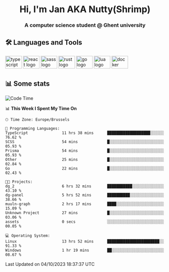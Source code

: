 <h1 align="center">Hi, I'm Jan AKA Nutty(Shrimp)</h1>
<h3 align="center">A computer science student @ Ghent university</h3>

<h2 align="left">🛠️ Languages and Tools</h2>

###

<div align="left">
  <img src="https://cdn.jsdelivr.net/gh/devicons/devicon/icons/typescript/typescript-original.svg" height="40" width="52" alt="typescript logo"  />
  <img src="https://cdn.jsdelivr.net/gh/devicons/devicon/icons/react/react-original.svg" height="40" width="52" alt="react logo"  />
  <img src="https://cdn.jsdelivr.net/gh/devicons/devicon/icons/sass/sass-original.svg" height="40" width="52" alt="sass logo"  />
  <img src="https://cdn.jsdelivr.net/gh/devicons/devicon/icons/rust/rust-plain.svg" height="40" width="52" alt="rust logo"  />
  <img src="https://cdn.jsdelivr.net/gh/devicons/devicon/icons/go/go-original.svg" height="40" width="52" alt="go logo"  />
  <img src="https://cdn.jsdelivr.net/gh/devicons/devicon/icons/lua/lua-original.svg" height="40" width="52" alt="lua logo"  />
  <img src="https://cdn.jsdelivr.net/gh/devicons/devicon/icons/docker/docker-original.svg" height="40" width="52" alt="docker logo"  />
</div>

<h2>📊 Some stats</h2>

<!--START_SECTION:waka-->
![Code Time](http://img.shields.io/badge/Code%20Time-3%2C727%20hrs%202%20mins-blue)

📊 **This Week I Spent My Time On** 

```text
🕑︎ Time Zone: Europe/Brussels

💬 Programming Languages: 
TypeScript               11 hrs 38 mins      ███████████████████░░░░░░   76.62 % 
SCSS                     54 mins             █░░░░░░░░░░░░░░░░░░░░░░░░   05.93 % 
Prisma                   54 mins             █░░░░░░░░░░░░░░░░░░░░░░░░   05.93 % 
Other                    25 mins             █░░░░░░░░░░░░░░░░░░░░░░░░   02.84 % 
Go                       22 mins             █░░░░░░░░░░░░░░░░░░░░░░░░   02.43 % 

🐱‍💻 Projects: 
dg_2                     6 hrs 32 mins       ███████████░░░░░░░░░░░░░░   43.10 % 
dg-panel                 5 hrs 52 mins       ██████████░░░░░░░░░░░░░░░   38.66 % 
muuln-graph              2 hrs 17 mins       ████░░░░░░░░░░░░░░░░░░░░░   15.09 % 
Unknown Project          27 mins             █░░░░░░░░░░░░░░░░░░░░░░░░   03.06 % 
assets                   0 secs              ░░░░░░░░░░░░░░░░░░░░░░░░░   00.05 % 

💻 Operating System: 
Linux                    13 hrs 52 mins      ███████████████████████░░   91.33 % 
Windows                  1 hr 19 mins        ██░░░░░░░░░░░░░░░░░░░░░░░   08.67 % 
```


 Last Updated on 04/10/2023 18:37:37 UTC
<!--END_SECTION:waka-->
